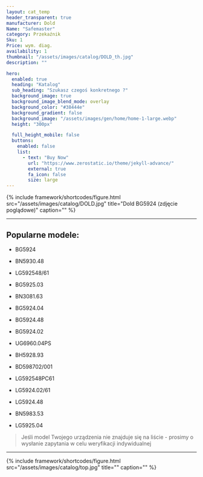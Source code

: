```yaml
---
layout: cat_temp
header_transparent: true
manufacturer: Dold
Name: "Safemaster"
category: Przekaźnik
Sku: 1
Price: wym. diag.
availability: 1
thumbnail: "/assets/images/catalog/DOLD_th.jpg"
description: ""

hero:
  enabled: true
  heading: "Katalog"
  sub_heading: "Szukasz czegoś konkretnego ?"
  background_image: true
  background_image_blend_mode: overlay
  background_color: "#38444e"
  background_gradient: false
  background_image: "/assets/images/gen/home/home-1-large.webp"
  height: "300px"

  full_height_mobile: false
  buttons:
    enabled: false
    list:
      - text: "Buy Now"
        url: "https://www.zerostatic.io/theme/jekyll-advance/"
        external: true
        fa_icon: false
        size: large
---
```

{% include framework/shortcodes/figure.html src="/assets/images/catalog/DOLD.jpg" title="Dold BG5924 (zdjęcie poglądowe)" caption="" %}



---

Popularne modele:
---

- BG5924

- BN5930.48

- LG592548/61

- BG5925.03

- BN3081.63

- BG5924.04

- BG5924.48

- BG5924.02

- UG6960.04PS

- BH5928.93

- BD598702/001

- LG592548PC61

- LG5924.02/61

- LG5924.48

- BN5983.53

- LG5925.04

>Jeśli model Twojego urządzenia nie znajduje się na liście - prosimy o wysłanie zapytania w celu weryfikacji indywidualnej

---
{% include framework/shortcodes/figure.html src="/assets/images/catalog/top.jpg" title="" caption="" %}


